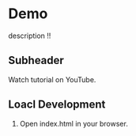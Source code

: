 # Demo

description !!

## Subheader

 Watch tutorial on YouTube. 

## Loacl Development 

 1. Open index.html in your browser.

